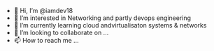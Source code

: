 - 👋 Hi, I’m @iamdev18
- 👀 I’m interested in Networking and partly devops engineering 
- 🌱 I’m currently learning cloud andvirtualisaton systems & networks
- 💞️ I’m looking to collaborate on ...
- 📫 How to reach me ...

<!---
iamdev18/iamdev18 is a ✨ special ✨ repository because its `README.md` (this file) appears on your GitHub profile.
You can click the Preview link to take a look at your changes.
--->
